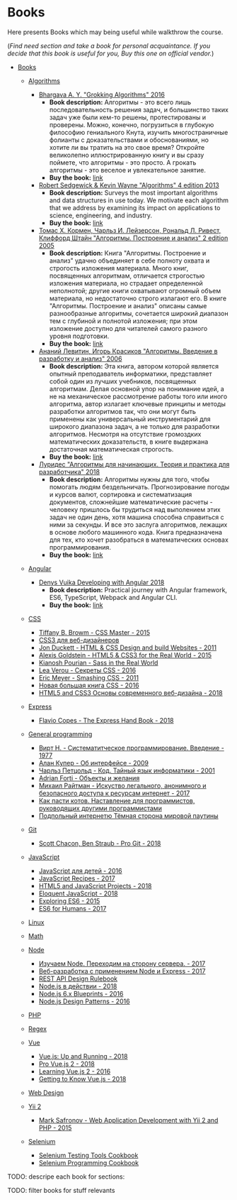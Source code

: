 # Books

Here presents Books which may being useful while walkthrow the course.

(*Find need section and take a book for personal acquaintance. If you decide that this book is useful for you, Buy this one on official vendor.*)

- [Books](https://drive.google.com/open?id=1NNCV4pYKXPhXTl0bhQMHHgr0jwmrUwtl)
  - [Algorithms](https://drive.google.com/open?id=0B9Enhm8f8xBqSlNub18yd2JTMzA)
    - [Bhargava A. Y. "Grokking Algorithms" 2016](https://drive.google.com/open?id=1wA14LsEFFExg-n8K04hY0taWkODFuylO)
      - **Book description:** Алгоритмы - это всего лишь последовательность решения задач, и большинство таких задач уже были кем-то решены, протестированы и проверены. Можно, конечно, погрузиться в глубокую философию гениального Кнута, изучить многостраничные фолианты с доказательствами и обоснованиями, но хотите ли вы тратить на это свое время? Откройте великолепно иллюстрированную книгу и вы сразу поймете, что алгоритмы - это просто. А грокать алгоритмы - это веселое и увлекательное занятие.
      - **Buy the book:** [link](https://www.ozon.ru/context/detail/id/139296295/)
    - [Robert Sedgewick & Kevin Wayne "Algorithms" 4 edition 2013](https://drive.google.com/open?id=0B9Enhm8f8xBqM0JBd1M4NWlTbEE)
      - **Book description:** Surveys the most important algorithms and data structures in use today. We motivate each algorithm that we address by examining its impact on applications to science, engineering, and industry.
      - **Buy the book:** [link](http://www.informit.com/promotions/robert-sedgewick--141125)
    - [Томас Х. Кормен, Чарльз И. Лейзерсон, Рональд Л. Ривест, Клиффорд Штайн "Алгоритмы. Построение и анализ" 2 edition 2005](https://drive.google.com/open?id=1_9SYPW9ypyO2x7Fd4_E1OZ5C_7_mUnbw)
      - **Book description:** Книга "Алгоритмы. Построение и анализ" удачно объединяет в себе полноту охвата и строгость изложения материала. Много книг, посвященных алгоритмам, отличается строгостью изложения материала, но страдает определенной неполнотой; другие книги охватывают огромный объем материала, но недостаточно строго излагают его. В книге "Алгоритмы. Построение и анализ" описаны самые разнообразные алгоритмы, сочетается широкий диапазон тем с глубиной и полнотой изложения; при этом изложение доступно для читателей самого разного уровня подготовки.
      - **Buy the book:** [link](https://www.ozon.ru/context/detail/id/33769775/)
    - [Ананий Левитин, Игорь Красиков "Алгоритмы. Введение в разработку и анализ" 2006](https://drive.google.com/open?id=0B9Enhm8f8xBqMG94UUNzVTVvWlk)
      - **Book description:** Эта книга, автором которой является опытный преподаватель информатики, представляет собой один из лучших учебников, посвященных алгоритмам. Делая основной упор на понимание идей, а не на механическое рассмотрение работы того или иного алгоритма, автор излагает ключевые принципы и методы разработки алгоритмов так, что они могут быть применены как универсальный инструментарий для широкого диапазона задач, а не только для разработки алгоритмов. Несмотря на отсутствие громоздких математических доказательств, в книге выдержана достаточная математическая строгость.
      - **Buy the book:** [link](https://www.ozon.ru/context/detail/id/2963462/)
    - [Луридес "Алгоритмы для начинающих. Теория и практика для разработчика" 2018](https://drive.google.com/open?id=1XylnsDoTkeSZ1VWzH0yHaup8HU0IhKeJ)
      - **Book description:** Алгоритмы нужны для того, чтобы помогать людям бездельничать. Прогнозирование погоды и курсов валют, сортировка и систематизация документов, сложнейшие математические расчеты - человеку пришлось бы трудиться над выполением этих задач не один день, хотя машина способна справиться с ними за секунды. И все это заслуга алгоритмов, лежащих в основе любого машинного кода. Книга предназначена для тех, кто хочет разобраться в математических основах программирования.
      - **Buy the book:** [link](https://www.ozon.ru/context/detail/id/143951287/)
  - [Angular](https://drive.google.com/open?id=1jmPDzYk8voQ4FGNKytEWsWEJTpTzv1CX)
    - [Denys Vuika Developing with Angular 2018](https://drive.google.com/open?id=1jjlw8mXXSjDEDrNVWTWp2wjcF15hpPRk)
      - **Book description:** Practical journey with Angular framework, ES6, TypeScript, Webpack and Angular CLI.
      - **Buy the book:** [link](https://leanpub.com/developing-with-angular)

  - [CSS](https://drive.google.com/open?id=1pcu-2G-K6TzQZKRpIsHIEW10ry4codMq)
    - [Tiffany B. Browm - CSS Master - 2015](https://drive.google.com/open?id=0B9Enhm8f8xBqQm9LYVdRNjNldzg)
    - [CSS3 для веб-дизайнеров](https://drive.google.com/open?id=0B9Enhm8f8xBqYmxWSEtPM2FfN0k)
    - [Jon Duckett - HTML & CSS Design and build Websites - 2011](https://drive.google.com/open?id=0B9Enhm8f8xBqWExPaXR6dGZPVXM)
    - [Alexis Goldstein - HTML5 & CSS3 for the Real World - 2015](https://drive.google.com/open?id=0B9Enhm8f8xBqMXh6WHZNSkhCek0)
    - [Kianosh Pourian - Sass in the Real World](https://drive.google.com/open?id=0B9Enhm8f8xBqREhVTHNXbXNKWTA)
    - [Lea Verou - Секреты CSS - 2016](https://drive.google.com/open?id=0B9Enhm8f8xBqZC1pZUR3VTRvQWc)
    - [Eric Meyer - Smashing CSS - 2011](https://drive.google.com/open?id=0B9Enhm8f8xBqT2RrdUtOVXYzUjQ)
    - [Новая большая книга CSS - 2016](https://drive.google.com/open?id=1Jq0XSaXpPEyqHjHtwRSPq8TBVbnjBje6)
    - [HTML5 and CSS3 Основы современного веб-дизайна - 2018](https://drive.google.com/open?id=1iG16Ay7roHUxvrL-nxlI28EBKYNwuEtr)    
  - [Express](https://drive.google.com/open?id=18XnPegotk-7hWXtlx684EbmBGaFztpk5)
    - [Flavio Copes - The Express Hand Book - 2018](https://drive.google.com/open?id=1xF1Ap4MoSx0dLdVa4W0Iz9SswHz-YTCl)
  - [General programming](https://drive.google.com/open?id=1pigNh_bOTf6e_EwEoG0mCJS1b8Ov506o)
    - [Вирт Н. - Систематитческое программирование. Введение - 1977](https://drive.google.com/open?id=1sexo-Lkbneeb_DSiUhZVYKCM--_9mace)
    - [Алан Купер - Об интерфейсе - 2009](https://drive.google.com/open?id=0B9Enhm8f8xBqWTRyZ3NkT2VUR1E)
    - [Чарльз Петцольд - Код. Тайный язык информатики - 2001](https://drive.google.com/open?id=1YWfkDn-WsLovQJR73ksn4xsROQwCvQJU)
    - [Adrian Forti - Объекты и желания](https://drive.google.com/open?id=0B9Enhm8f8xBqMWxKVVp4YkFfcG8)
    - [Михаил Райтман - Искуство легального, анонимного и безопасного доступа к ресурсам интернет - 2017](https://drive.google.com/open?id=0B9Enhm8f8xBqWXVpYkFhYUs0OHc)
    - [Как пасти котов. Наставление для программистов, руководящих другими программистами](https://drive.google.com/open?id=0B9Enhm8f8xBqQnZTQ09uZXowOE0)
    - [Подпольный интернетю Тёмная сторона мировой паутины](https://drive.google.com/open?id=0B9Enhm8f8xBqcnprbkswR1ZXMTg)
  - [Git](https://drive.google.com/open?id=15TKAIyTpcdF-8DOJ61yF0Br2b9Dv4A1e)
    - [Scott Chacon, Ben Straub - Pro Git - 2018](https://drive.google.com/open?id=10HCWrDKwuTvTnJb18hlOG-DUkfN4TMQY)
  - [JavaScript](https://drive.google.com/open?id=16qOagVKyLQy2Pt-K56OhErbJRthJ8eba)
    - [JavaScript для детей - 2016](https://drive.google.com/open?id=1wiIbyNMjMBjRpkawgk1mL-jsvErJIhBK)
    - [JavaScript Recipes - 2017](https://drive.google.com/open?id=1Lh_SXilgmFMtotkbVzgOqb1kHHfZh_92)
    - [HTML5 and JavaScript Projects - 2018](https://drive.google.com/open?id=1etvx-YBN3UOmWruydylxX9bTvzdSF1By)
    - [Eloquent JavaScript - 2018](https://drive.google.com/open?id=1a8sLH0mO5rgB86uDDbmclUywaH_2bcAK)
    - [Exploring ES6 - 2015](https://drive.google.com/open?id=1rdxPhagzA6jJUhZB1PvWuhtBef7JL4DD)
    - [ES6 for Humans - 2017](https://drive.google.com/open?id=1y9zdWehyXpLJY6gldy6ovHpKNL4NjrI4)  
  - [Linux](https://drive.google.com/open?id=1ZnkvxIsjYN7sdIunNsd3niKA8pQi3JdA)
  - [Math](https://drive.google.com/open?id=1eHKR3C3FzXecf2pysShkZ37YslHtgiYO)
  - [Node](https://drive.google.com/open?id=1ecevKdyla3Y29Z8FcKF5ID039krPSej6)
    - [Изучаем Node. Переходим на сторону сервера. - 2017](https://drive.google.com/open?id=1QDYYG5pTmi2149gnYPsnnz27u26rKpBV)
    - [Веб-разработка с применением Node и Express - 2017](https://drive.google.com/open?id=1Ppxg4tFlcgWx6-XUSW3e0lSE_ybBWyC0)
    - [REST API Design Rulebook](https://drive.google.com/open?id=1wEjdNcJapumBK4weYfu4e7EF4EYAJIeY)
    - [Node.js в действии - 2018](https://drive.google.com/open?id=1qCs-zyJ3ZeE_V_v3NoMYavGHvQ0cM7J1)
    - [Node.js 6.x Blueprints - 2016](https://drive.google.com/open?id=1dd0ZDSF5mLiOgwmgTb3wLMueDqbBDV5M)
    - [Node.js Design Patterns - 2016](https://drive.google.com/open?id=1hM9_BjgNBYBXD6qYjKvH2QymUinxNZm-)  
  - [PHP](https://drive.google.com/open?id=1olAy6-pjT-AhA7kEzKWaBoBzlvkle7-0)
  - [Regex](https://drive.google.com/open?id=1-Tau_yvyLEKdxCXLUapu97uKqOkiw8GQ)
  - [Vue](https://drive.google.com/open?id=1nwbalgoR7Zhxqxg4wFrc3ldYR5ky4EY2)
    - [Vue.js: Up and Running - 2018](https://drive.google.com/file/d/1BBQ3BdH61212CW6t2K5dyaYe1rSWtVRP/view?usp=sharing)
    - [Pro Vue.js 2 - 2018](https://drive.google.com/open?id=1UeXgX_0I-m5fdRol5RFfKYGloJS75uBv)
    - [Learning Vue.js 2 - 2016](https://drive.google.com/open?id=1NtIAQuETM1v_oIwVU82N7lspmV62LeKm)
    - [Getting to Know Vue.js - 2018](https://drive.google.com/open?id=1UJqf0neXqET23n-5-8snSBKohQmnZxWL)  
  - [Web Design](https://drive.google.com/open?id=1FCIUB1o_QpVXd2FMyxJCfIivIpqCbRyG)
  - [Yii 2](https://drive.google.com/open?id=1C1omBGp6MCfGmn7qP5mBPLWAmjO11Kfj)
    - [Магk Safгonov - Web Application Development with Yii 2 and РНР - 2015](https://drive.google.com/open?id=0B9Enhm8f8xBqQ08wNy1JVnpiTkU)
  - [Selenium](https://drive.google.com/open?id=1odqmYbNtLm-PwaEro6m0vglWdkaMgM7g)
    - [Selenium Testing Tools Cookbook](https://drive.google.com/open?id=1Ne9EZLyLEWAW5AVhHLuzbCkjkhUdGOBJ)
    - [Selenium Programming Cookbook](https://drive.google.com/open?id=1oGYIu4RAh1JQksiIJPP6AOwwIGAr4ibZ)    

TODO: descripe each book for sections:

TODO: filter books for stuff relevants

